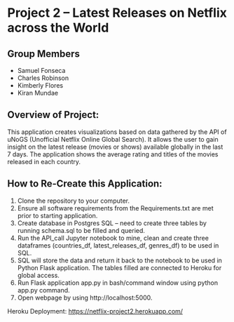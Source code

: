 # Project 2 – Latest Releases on Netflix across the World

## Group Members
- Samuel Fonseca 
- Charles Robinson
- Kimberly Flores
- Kiran Mundae

## Overview of Project:
This application creates visualizations based on data gathered by the API of uNoGS (Unofficial Netflix Online Global Search). It allows the user to gain insight on the latest release (movies or shows) available globally in the last 7 days. The application shows the average rating and titles of the movies released in each country.

## How to Re-Create this Application:
1.	Clone the repository to your computer.
2.	Ensure all software requirements from the Requirements.txt are met prior to starting application.
3.	Create database in Postgres SQL – need to create three tables by running schema.sql to be filled and queried.
4.	Run the API_call Jupyter notebook to mine, clean and create three dataframes (countries_df, latest_releases_df, genres_df) to be used in SQL.
5.	SQL will store the data and return it back to the notebook to be used in Python Flask application. The tables filled are connected to Heroku for global access. 
6.	Run Flask application app.py in bash/command window using python app.py command.
7.	Open webpage by using http://localhost:5000.

Heroku Deployment:
https://netflix-project2.herokuapp.com/




